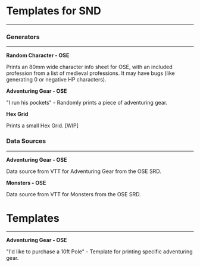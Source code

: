 # **Templates for SND**

---

### Generators 

---

**Random Character - OSE**

Prints an 80mm wide character info sheet for OSE, with an included profession from a list of medieval professions.
It may have bugs (like generating 0 or negative HP characters). 

**Adventuring Gear - OSE**

"I run his pockets" - Randomly prints a piece of adventuring gear.

**Hex Grid**

Prints a small Hex Grid. [WIP]

### Data Sources 

---

**Adventuring Gear - OSE**

Data source from VTT for Adventuring Gear from the OSE SRD.

**Monsters - OSE**

Data source from VTT for Monsters from the OSE SRD.

# Templates

---

**Adventuring Gear - OSE**

"I'd like to purchase a 10ft Pole" - Template for printing specific adventuring gear.





